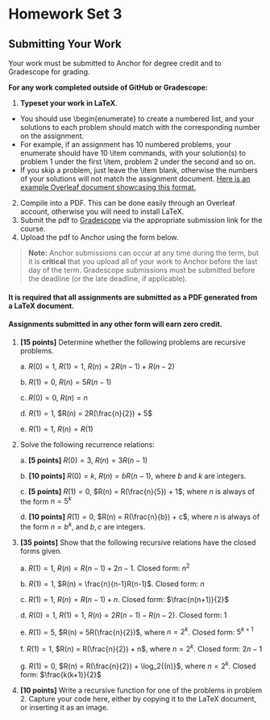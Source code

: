 <!--meta exposure: repeat -->
<!--meta assessmentFormat: ProblemSet -->
<!--meta submissionVia: Gradescope -->
<!--meta instructionType: specific -->
<!--meta submissionFormatFlexibility: no -->
<!--meta submissionTopicFlexibility: no -->
<!--meta rubricAvailable: no -->
<!--meta rubricShared: no -->
<!--meta groupWork: no -->
<!--meta automatedGrading: 0 -->
<!--meta studentInstructionsLink: course-discrete-mathematics/src/lessons/module-03/module3hw.md -->
<!--meta topics:  -->

# Homework Set 3

## Submitting Your Work

Your work must be submitted to Anchor for degree credit and to Gradescope for grading.

**For any work completed outside of GitHub or Gradescope:**

1. **Typeset your work in LaTeX**.
 - You should use \\begin\{enumerate\} to create a numbered list, and your solutions to each problem should match with the corresponding number on the assignment.
 - For example, if an assignment has 10 numbered problems, your enumerate should have 10 \\item commands, with your solution(s) to problem 1 under the first \\item, problem 2 under the second and so on.
 - If you skip a problem, just leave the \\item blank, otherwise the numbers of your solutions will not match the assignment document.
[Here is an example Overleaf document showcasing this format.](https://www.overleaf.com/read/zqjgpnxycycd#e88392)
2. Compile into a PDF. This can be done easily through an Overleaf account, otherwise you will need to install LaTeX.
3. Submit the pdf to [Gradescope](https://www.gradescope.com) via the appropriate submission link for the course.
4. Upload the pdf to Anchor using the form below.

> **Note:** Anchor submissions can occur at any time during the term, but it is **critical** that you upload all of your work to
> Anchor before the last day of the term.  Gradescope submissions must be submitted before the deadline (or the late deadline, if applicable).

#### It is required that all assignments are submitted as a PDF generated from a LaTeX document.

#### Assignments submitted in any other form will earn zero credit.

1. **[15 points]** Determine whether the following problems are recursive problems.

    a. $R(0) = 1$, $R(1) = 1$, $R(n) = 2R(n-1) + R(n-2)$

    b. $R(1) = 0$, $R(n) = 5R(n-1)$
    
    c. $R(0) = 0$, $R(n) = n$
    
    d. $R(1) = 1$, $R(n) = 2R(\frac{n}{2}) + 5$
    
    e. $R(1) = 1$, $R(n) = R(1)$


2. Solve the following recurrence relations:

    a. **[5 points]** $R(0) = 3$, $R(n) = 3R(n-1)$
    
    b. **[10 points]** $R(0) = k$, $R(n) = bR(n-1)$, where $b$ and $k$ are integers.
    
    c. **[5 points]** $R(1) = 0$, $R(n) = R(\frac{n}{5}) + 1$, where $n$ is always of the form $n = 5^k$
    
    d. **[10 points]** $R(1) = 0$, $R(n) = R(\frac{n}{b}) + c$, where $n$ is always of the form $n = b^k$, and $b, c$ are integers.

3. **[35 points]** Show that the following recursive relations have the closed forms given.

    a. $R(1) = 1$, $R(n) = R(n-1) + 2n-1$. Closed form: $n^2$
    
    b. $R(1) = 1$, $R(n) = \frac{n}{n-1}R(n-1)$. Closed form: $n$
    
    c. $R(1) = 1$, $R(n) = R(n-1) + n$. Closed form: $\frac{n(n+1)}{2}$
    
    d. $R(0) = 1$, $R(1) = 1$, $R(n) = 2R(n-1) - R(n-2)$. Closed form: $1$
    
    e. $R(1) = 5$, $R(n) = 5R(\frac{n}{2})$, where $n = 2^k$. Closed form: $5^{k+1}$
    
    f. $R(1) = 1$, $R(n) = R(\frac{n}{2}) + n$, where $n = 2^k$. Closed form: $2n-1$
    
    g. $R(1) = 0$, $R(n) = R(\frac{n}{2}) + \log_2{(n)}$, where $n = 2^k$. Closed form: $\frac{k(k+1)}{2}$

4. **[10 points]** Write a recursive function for one of the problems in problem 2. Capture your code here, either by copying it to the LaTeX document, or inserting it as an image.
